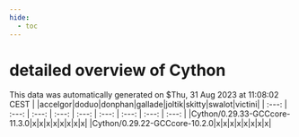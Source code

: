 ```yaml
---
hide:
  - toc
---
```


detailed overview of Cython
===========================


This data was automatically generated on $Thu, 31 Aug 2023 at 11:08:02 CEST
| |accelgor|doduo|donphan|gallade|joltik|skitty|swalot|victini|
| :---: | :---: | :---: | :---: | :---: | :---: | :---: | :---: | :---: |
|Cython/0.29.33-GCCcore-11.3.0|x|x|x|x|x|x|x|x|
|Cython/0.29.22-GCCcore-10.2.0|x|x|x|x|x|x|x|x|
